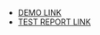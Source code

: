 
- [DEMO LINK](https://kattentionn.github.io/layout_product-cards/)
- [TEST REPORT LINK](https://kattentionn.github.io/layout_product-cards/report/html_report/)
